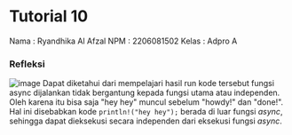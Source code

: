 # Tutorial 10
Nama : Ryandhika Al Afzal
NPM : 2206081502
Kelas : Adpro A

### Refleksi
![image](https://github.com/RyanAfzal/tutorial10_timer/assets/137851158/a12c5026-05c2-4146-afc4-3f8177139dd5)
Dapat diketahui dari mempelajari hasil run kode tersebut fungsi async dijalankan tidak bergantung kepada fungsi utama atau independen. Oleh karena itu bisa saja "hey hey" muncul sebelum "howdy!" dan "done!". Hal ini disebabkan kode ```println!("hey hey");``` berada di luar fungsi *async*, sehingga dapat dieksekusi secara independen dari eksekusi fungsi *async*.